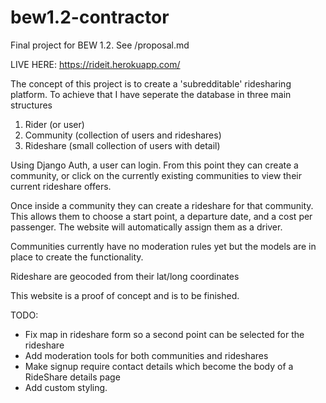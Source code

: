 # bew1.2-contractor
Final project for BEW 1.2. See /proposal.md

LIVE HERE: https://rideit.herokuapp.com/

The concept of this project is to create a 'subredditable' ridesharing platform. To achieve that I have seperate the database in three main structures

1) Rider (or user)
2) Community (collection of users and rideshares)
3) Rideshare (small collection of users with detail)

Using Django Auth, a user can login.
From this point they can create a community, or click on the currently existing communities to view their current rideshare offers.

Once inside a community they can create a rideshare for that community. This allows them to choose a start point, a departure date, and a cost per passenger. The website will automatically assign them as a driver.

Communities currently have no moderation rules yet but the models are in place to create the functionality.

Rideshare are geocoded from their lat/long coordinates 

This website is a proof of concept and is to be finished.

TODO:
- Fix map in rideshare form so a second point can be selected for the rideshare
- Add moderation tools for both communities and rideshares
- Make signup require contact details which become the body of a RideShare details page
- Add custom styling.